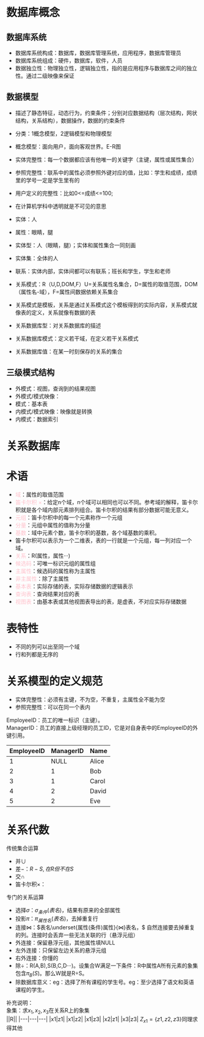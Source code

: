 # 数据库概念
## 数据库系统

* 数据库系统构成：数据库，数据库管理系统，应用程序，数据库管理员
* 数据库系统组成：硬件，数据库，软件，人员
* 数据独立性：物理独立性，逻辑独立性，指的是应用程序与数据库之间的独立性。通过二级映像来保证

## 数据模型

* 描述了静态特征，动态行为，约束条件；分别对应数据结构（层次结构，网状结构，关系结构），数据操作，数据的约束条件
* 分类：1概念模型，2逻辑模型和物理模型
* 概念模型：面向用户，面向客观世界。E-R图

* 实体完整性：每一个数据都应该有他唯一的关键字（主键，属性或属性集合）
* 参照完整性：联系中的属性必须参照外键对应的值，比如：学生和成绩，成绩里的学号一定是学生里有的
* 用户定义的完整性：比如0<=成绩<=100;

* 在计算机学科中透明就是不可见的意思

* 实体：人
* 属性：眼睛，腿
* 实体型：人（眼睛，腿）；实体和属性集合一同刻画
* 实体集：全体的人
* 联系：实体内部，实体间都可以有联系；班长和学生，学生和老师
* 关系模式：R（U,D,DOM,F）U=关系属性名集合，D=属性的取值范围，DOM（属性名-域），F=属性间数据依赖关系集合
* 关系模式是模板，关系是通过关系模式这个模板得到的实际内容，关系模式就像表的定义，关系就像有数据的表
* 关系数据库型：对关系数据库的描述
* 关系数据库模式：定义若干域，在定义若干关系模式
* 关系数据库值：在某一时刻保存的关系的集合



## 三级模式结构

* 外模式：视图，查询到的结果视图
* 外模式/模式映像：
* 模式：基本表
* 内模式/模式映像：映像就是转换
* 内模式：数据索引

# 关系数据库

# 术语


* <span style="color: pink;">域</span>：属性的取值范围
* <span style="color: pink;">笛卡尔积 $\times$</span>：给定n个域，n个域可以相同也可以不同。参考域的解释，笛卡尔积就是各个域内部元素排列组合。笛卡尔积的结果有部分数据可能无意义。
* <span style="color: pink;">元组</span>：笛卡尔积中的每一个元素称作一个元组
* <span style="color: pink;">分量</span>：元组中属性的值称为分量
* <span style="color: pink;">基数</span>：域中元素个数，笛卡尔积的基数，各个域基数的乘积。
* 笛卡尔积可以表示为一个二维表，表的一行就是一个元组，每一列对应一个域。
* <span style="color: pink;">关系</span>：R(属性，属性···)
* <span style="color: pink;">候选码</span>：可唯一标识元组的属性组
* <span style="color: pink;">主属性</span>：候选码的属性称为主属性
* <span style="color: pink;">非主属性</span>：除了主属性
* <span style="color: pink;">基本表</span>：实际存储的表，实际存储数据的逻辑表示
* <span style="color: pink;">查询表</span>：查询结果对应的表
* <span style="color: pink;">视图表</span>：由基本表或其他视图表导出的表，是虚表，不对应实际存储数据


# 表特性

* 不同的列可以出至同一个域
* 行和列都是无序的
  
# 关系模型的定义规范

* 实体完整性：必须有主键，不为空，不重复，主属性全不能为空
* 参照完整性：可以在同一个表内

EmployeeID：员工的唯一标识（主键）。<br>
ManagerID：员工的直接上级经理的员工ID，它是对自身表中的EmployeeID的外键引用。<br>

|EmployeeID | ManagerID | Name|
|---------|-----------|--------
1         | NULL      | Alice
2         | 1         | Bob
3         | 1         | Carol
4         | 2         | David
5         | 2         | Eve

# 关系代数

传统集合运算
* 并$\cup$
* 差$-$：$R-S,在R但不在S$
* 交$\cap$
* 笛卡尔积$\times$：

专门的关系运算
* 选择$\sigma$：$\sigma _{条件}(表名)$，结果有原来的全部属性
* 投影$\pi$：$\pi _{属性名}(表名)$，去掉重复行
* 连接⋈：$表名\underset{属性(条件)属性}{⋈}表名，$ 自然连接要去掉重复的列。连接时会丢弃一些无法关联的行（悬浮元组）
* 外连接：保留悬浮元组，其他属性填NULL
* 左外连接：只保留左边关系的悬浮元组
* 右外连接：你懂的
* 除$\div$：R(A,B),S(B,C,D···)。设集合W满足一下条件：R中属性A所有元素的象集包含$\pi _B(S)$。那么W就是R$\div$S。
* 除数据库意义：eg：选择了所有课程的学生号。eg：至少选择了语文和英语课程的学生。

补充说明：<br>
象集：求$x_1,x_2,x_3$在关系R上的象集<br>
||R||
|---|---|---|
|x1|z1|
|x1|z2|
|x1|z3|
|x2|z1|
|x3|z3|
$Z_{x1}=\{z1,z2,z3\}$同理求得其他

